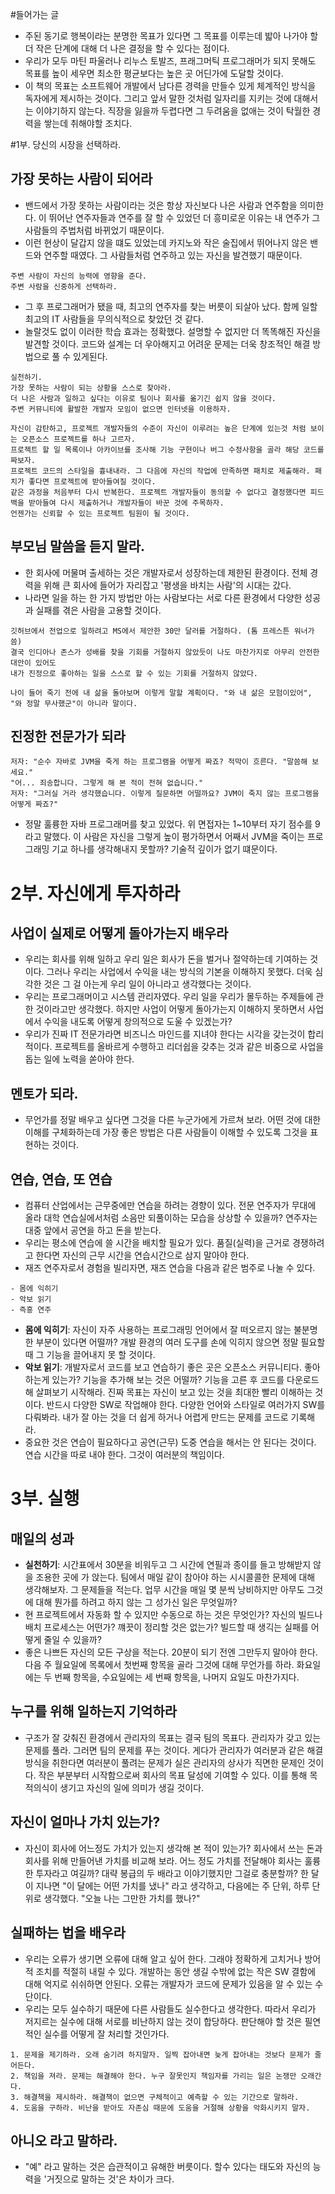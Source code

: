 #들어가는 글
+ 주된 동기로 행복이라는 분명한 목표가 있다면 그 목표를 이루는데 밟아 나가야 할 더 작은 단계에 대해 더 나은 결정을 할 수 있다는 점이다.
+ 우리가 모두 마틴 파울러나 리누스 토발즈, 프래그머틱 프로그래머가 되지 못해도 목표를 높이 세우면 최소한 평균보다는 높은 곳 어딘가에 도달할 것이다.
+ 이 책의 목표는 소프트웨어 개발에서 남다른 경력을 만들수 있게 체계적인 방식을 독자에게 제시하는 것이다. 
그리고 앞서 말한 것처럼 일자리를 지키는 것에 대해서는 이야기하지 않는다. 직장을 잃을까 두렵다면 그 두려움을 없애는 것이 탁월한 경력을 쌓는데 취해야할 조치다.

#1부. 당신의 시장을 선택하라.
## 가장 못하는 사람이 되어라
+ 밴드에서 가장 못하는 사람이라는 것은 항상 자신보다 나은 사람과 연주함을 의미한다. 이 뛰어난 연주자들과 연주를 잘 할 수 있었던 더 흥미로운 이유는 내 연주가 그 사람들의 주법처럼 바뀌었기 때문이다.
+ 이런 현상이 달갑지 않을 떄도 있었는데 카지노와 작은 술집에서 뛰어나지 않은 밴드와 연주할 때였다. 그 사람들처럼 연주하고 있는 자신을 발견했기 때문이다.
```
주변 사람이 자신의 능력에 영향을 준다.
주변 사람을 신중하게 선택하라.
```
+ 그 후 프로그래머가 됐을 때, 최고의 연주자를 찾는 버릇이 되살아 났다. 함께 일할 최고의 IT 사람들을 무의식적으로 찾았던 것 같다.
+ 놀랄것도 없이 이러한 학습 효과는 정확했다. 설명할 수 없지만 더 똑똑해진 자신을 발견할 것이다. 코드와 설계는 더 우아해지고 어려운 문제는 더욱 창조적인 해결 방법으로 풀 수 있게된다.
```
실천하기.
가장 못하는 사람이 되는 상황을 스스로 찾아라.
더 나은 사람과 일하고 싶다는 이유로 팀이나 회사를 옮기긴 쉽지 않을 것이다.
주변 커뮤니티에 활발한 개발자 모임이 없으면 인터넷을 이용하자.

자신이 감탄하고, 프로젝트 개발자들의 수준이 자신이 이루려는 높은 단계에 있는것 처럼 보이는 오픈소스 프로젝트를 하나 고르자.
프로젝트 할 일 목록이나 아카이브를 조사해 기능 구현이나 버그 수정사항을 골라 해당 코드를 짜보자.
프로젝트 코드의 스타일을 흉내내라. 그 다음에 자신의 작업에 만족하면 패치로 제출해라. 패치가 좋다면 프로젝트에 받아들여질 것이다.
같은 과정을 처음부터 다시 반복한다. 프로젝트 개발자들이 동의할 수 없다고 결정했다면 피드백을 받아들여 다시 제출하거나 개발자들이 바꾼 것에 주목하자.
언젠가는 신뢰할 수 있는 프로젝트 팀원이 될 것이다. 
```

## 부모님 말씀을 듣지 말라.
+ 한 회사에 머물며 출세하는 것은 개발자로서 성장하는데 제한된 환경이다. 전체 경력을 위해 큰 회사에 들어가 자리잡고 '평생을 바치는 사람'의 시대는 갔다.
+ 나라면 일을 하는 한 가지 방법만 아는 사람보다는 서로 다른 환경에서 다양한 성공과 실패를 겪은 사람을 고용할 것이다.
```text
깃허브에서 전업으로 일하려고 MS에서 제안한 30만 달러를 거절하다. (톰 프레스튼 워너가 씀)
결국 인디아나 존스가 성배를 찾을 기회를 거절하지 않았듯이 나도 마찬가지로 아무리 안전한 대안이 있어도 
내가 진정으로 좋아하는 일을 스스로 할 수 있는 기회를 거절하지 않았다.

나이 들어 죽기 전에 내 삶을 돌아보며 이렇게 말할 계획이다. "와 내 삶은 모험이있어", "와 정말 무사했군"이 아니라 말이다.
```

## 진정한 전문가가 되라
```text
저자: "순수 자바로 JVM을 죽게 하는 프로그램을 어떻게 짜죠? 적막이 흐른다. "말씀해 보세요."
"어... 죄송합니다. 그렇게 해 본 적이 전혀 없습니다."
저자: "그러실 거라 생각했습니다. 이렇게 질문하면 어떨까요? JVM이 죽지 않는 프로그램을 어떻게 짜죠?"
```
+ 정말 훌륭한 자바 프로그래머를 찾고 있었다. 위 면접자는 1~10부터 자기 점수를 9라고 말했다. 
이 사람은 자신을 그렇게 높이 평가하면서 어째서 JVM을 죽이는 프로그래밍 기교 하나를 생각해내지 못할까? 기술적 깊이가 없기 떄문이다.

# 2부. 자신에게 투자하라

## 사업이 실제로 어떻게 돌아가는지 배우라
+ 우리는  회사를 위해 일하고 우리 일은 회사가 돈을 벌거나 절약하는데 기여하는 것이다. 
그러나 우리는 사업에서 수익을 내는 방식의 기본을 이해하지 못했다. 더욱 심각한 것은 그 걸 아는게 우리 일이 아니라고 생각했다는 것이다.
+ 우리는 프로그래머이고 시스템 관리자였다. 우리 일을 우리가 몰두하는 주제들에 관한 것이라고만 생각했다.
하지만 사업이 어떻게 돌아가는지 이해하지 못하면서 사업에서 수익을 내도록 어떻게 창의적으로 도울 수 있겠는가?
+ 우리가 진짜 IT 전문가라면 비즈니스 마인드를 지녀야 한다는 시각을 갖는것이 합리적이다. 프로젝트를 올바르게 수행하고 리더쉽을 갖추는 것과
같은 비중으로 사업을 돕는 일에 노력을 쏟아야 한다.

## 멘토가 되라.
+ 무언가를 정말 배우고 싶다면 그것을 다른 누군가에게 가르쳐 보라. 어떤 것에 대한 이해를 구체화하는데 
가장 좋은 방법은 다른 사람들이 이해할 수 있도록 그것을 표현하는 것이다.

## 연습, 연습, 또 연습
+ 컴퓨터 산업에서는 근무중에만 연습을 하려는 경향이 있다. 전문 연주자가 무대에 올라 대학 연습실에서처럼 소음만 되풀이하는 모습을 상상할 수 있을까?
연주자는 대중 앞에서 공연을 하고 돈을 받는다.
+ 우리는 평소에 연습에 쓸 시간을 배치할 필요가 있다. 품질(실력)을 근거로 경쟁하려고 한다면 자신의 근무 시간을 연습시간으로 삼지 말아야 한다.
+ 재즈 연주자로서 경험을 빌리자면, 재즈 연습을 다음과 같은 범주로 나눌 수 있다.
```text
- 몸에 익히기
- 악보 읽기
- 즉흥 연주
```
+ **몸에 익히기**: 자신이 자주 사용하는 프로그래밍 언어에서 잘 떠오르지 않는 불분명한 부분이 있다면 어떨까?
개발 환경의 여러 도구를 손에 익히지 않으면 정말 필요할 때 그 기능을 끌어내지 못 할 것이다.
+ **악보 읽기**: 개발자로서 코드를 보고 연습하기 좋은 곳은 오픈소스 커뮤니티다. 좋아하는게 있는가? 기능을 추가해 보는 것은 어떨까?
기능을 고른 후 코드를 다운로드해 살펴보기 시작해라. 진짜 목표는 자신이 보고 있는 것을 최대한 빨리 이해하는 것이다.
반드시 다양한 SW로 작업해야 한다. 다양한 언어와 스타일로 여러가지 SW를 다뤄봐라. 내가 잘 아는 것을 더 쉽게 하거나 어렵게 만드는 문제를 코드로 기록해라.
+ 중요한 것은 연습이 필요하다고 공연(근무) 도중 연습을 해서는 안 된다는 것이다. 연습 시간을 따로 내야 한다. 그것이 여러분의 책임이다.

# 3부. 실행
## 매일의 성과
+ **실천하기**: 시간표에서 30분을 비워두고 그 시간에 연필과 종이를 들고 방해받지 않을 조용한 곳에 가 앉는다.
팀에서 매일 같이 참아야 하는 시시콜콜한 문제에 대해 생각해보자. 그 문제들을 적는다.
업무 시간을 매일 몇 분씩 낭비하지만 아무도 그것에 대해 뭔가를 하려고 하지 않는 그 성가신 일은 무엇일까?
+ 현 프로젝트에서 자동화 할 수 있지만 수동으로 하는 것은 무엇인가? 자신의 빌드나 배치 프로세스는 어떤가?
꺠끗이 정리할 것은 없는가? 빌드할 때 생긱는 실패를 어떻게 줄일 수 있을까?
+ 좋은 나쁘든 자신의 모든 구상을 적는다. 20분이 되기 전엔 그만두지 말아야 한다. 다음 주 월요일에 목록에서
첫번째 항목을 골라 그것에 대해 무언가를 하라. 화요일에는 두 번째 항목을, 수요일에는 세 번째 항목을, 나머지 요일도 마찬가지다.

## 누구를 위해 일하는지 기억하라
+ 구조가 잘 갖춰진 환경에서 관리자의 목표는 결국 팀의 목표다. 관리자가 갖고 있는 문제를 풀라.
그러면 팀의 문제를 푸는 것이다. 게다가 관리자가 여러분과 같은 해결 방식을 취한다면 여러분이 풀려는 문제가 실은
관리자의 상사가 직면한 문제인 것이다. 작은 부분부터 시작함으로써 회사의 목표 달성에 기여할 수 있다. 이를 통해 목적의식이 생기고 자신의 일에 의미가 생길 것이다.

## 자신이 얼마나 가치 있는가?
+ 자신이 회사에 어느정도 가치가 있는지 생각해 본 적이 있는가? 회사에서 쓰는 돈과 회사를 위해 만들어낸 가치를 비교해 보라.
어느 정도 가치를 전달해야 회사는 훌륭한 투자라고 여길까? 대략 봉급의 두 배라고 이야기했지만 그걸로 충분할까?
한 달이 지나면 "이 달에는 어떤 가치를 냈나" 라고 생각하고, 다음에는 주 단위, 하루 단위로 생각했다.
"오늘 나는 그만한 가치를 했나?"

## 실패하는 법을 배우라
+ 우리는 오류가 생기면 오류에 대해 알고 싶어 한다. 그래야 정확하게 고치거나 방어적 조치를 적절히 내릴 수 있다.
개발하는 동안 생길 수밖에 없는 작은 SW 결함에 대해 억지로 쉬쉬하면 안된다. 오류는 개발자가 코드에 문제가 있음을 알 수 있는 수단이다.
+ 우리는 모두 실수하기 때문에 다른 사람들도 실수한다고 생각한다. 따라서 우리가 저지르는 실수에 대해 서로를 비난하지 않는 것이 합당하다.
판단해야 할 것은 필연적인 실수를 어떻게 잘 처리할 것인가다.
```text
1. 문제을 제기하라. 오래 숨기려 하지말자. 일찍 잡아내면 늦게 잡아내는 것보다 문제가 줄어든다.
2. 책임을 져라. 문제는 해결해야 한다. 누구 잘못인지 책임자를 가리는 일은 논쟁만 오래간다.
3. 해결책을 제시하라. 해결책이 없으면 구체적이고 예측할 수 있는 기간으로 말하라.
4. 도움을 구하라. 비난을 받아도 자존심 때문에 도움을 거절해 상황을 악화시키지 말자.
```

## 아니오 라고 말하라.
+ "예" 라고 말하는 것은 습관적이고 유해한 버릇이다. 할수 있다는 태도와 자신의 능력을 '거짓으로 말하는 것'은 차이가 크다.


